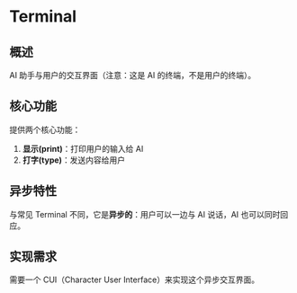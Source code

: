# Terminal

## 概述

AI 助手与用户的交互界面（注意：这是 AI 的终端，不是用户的终端）。

## 核心功能

提供两个核心功能：

1. **显示(print)**：打印用户的输入给 AI
2. **打字(type)**：发送内容给用户

## 异步特性

与常见 Terminal 不同，它是**异步的**：用户可以一边与 AI 说话，AI 也可以同时回应。

## 实现需求

需要一个 CUI（Character User Interface）来实现这个异步交互界面。